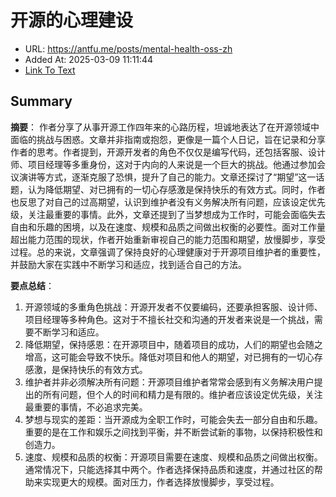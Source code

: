 # 开源的心理建设
- URL: https://antfu.me/posts/mental-health-oss-zh
- Added At: 2025-03-09 11:11:44
- [Link To Text](2025-03-09-开源的心理建设_raw.md)

## Summary
**摘要**：
作者分享了从事开源工作四年来的心路历程，坦诚地表达了在开源领域中面临的挑战与困惑。文章并非指南或抱怨，更像是一篇个人日记，旨在记录和分享作者的思考。作者提到，开源开发者的角色不仅仅是编写代码，还包括客服、设计师、项目经理等多重身份，这对于内向的人来说是一个巨大的挑战。他通过参加会议演讲等方式，逐渐克服了恐惧，提升了自己的能力。文章还探讨了“期望”这一话题，认为降低期望、对已拥有的一切心存感激是保持快乐的有效方式。同时，作者也反思了对自己的过高期望，认识到维护者没有义务解决所有问题，应该设定优先级，关注最重要的事情。此外，文章还提到了当梦想成为工作时，可能会面临失去自由和乐趣的困境，以及在速度、规模和品质之间做出权衡的必要性。面对工作量超出能力范围的现状，作者开始重新审视自己的能力范围和期望，放慢脚步，享受过程。总的来说，文章强调了保持良好的心理健康对于开源项目维护者的重要性，并鼓励大家在实践中不断学习和适应，找到适合自己的方法。

**要点总结**：
1.  开源领域的多重角色挑战：开源开发者不仅要编码，还要承担客服、设计师、项目经理等多种角色。这对于不擅长社交和沟通的开发者来说是一个挑战，需要不断学习和适应。
2.  降低期望，保持感恩：在开源项目中，随着项目的成功，人们的期望也会随之增高，这可能会导致不快乐。降低对项目和他人的期望，对已拥有的一切心存感激，是保持快乐的有效方式。
3.  维护者并非必须解决所有问题：开源项目维护者常常会感到有义务解决用户提出的所有问题，但个人的时间和精力是有限的。维护者应该设定优先级，关注最重要的事情，不必追求完美。
4.  梦想与现实的差距：当开源成为全职工作时，可能会失去一部分自由和乐趣。重要的是在工作和娱乐之间找到平衡，并不断尝试新的事物，以保持积极性和创造力。
5.  速度、规模和品质的权衡：开源项目需要在速度、规模和品质之间做出权衡。通常情况下，只能选择其中两个。作者选择保持品质和速度，并通过社区的帮助来实现更大的规模。面对压力，作者选择放慢脚步，享受过程。

